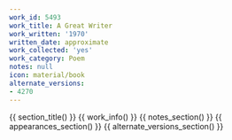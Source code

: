 ```yaml
---
work_id: 5493
work_title: A Great Writer
work_written: '1970'
written_date: approximate
work_collected: 'yes'
work_category: Poem
notes: null
icon: material/book
alternate_versions:
- 4270
---
```


{{ section_title() }}
{{ work_info() }}
{{ notes_section() }}
{{ appearances_section() }}
{{ alternate_versions_section() }}